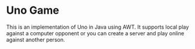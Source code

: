 Uno Game
========

This is an implementation of Uno in Java using AWT. It supports
local play against a computer opponent or you can create a server
and play online against another person.
